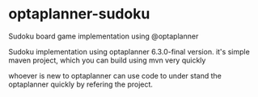 # optaplanner-sudoku
Sudoku board game implementation using @optaplanner

Sudoku implementation using optaplanner 6.3.0-final version. it's simple maven project, which you can build using mvn very quickly

whoever is new to optaplanner can use code to under stand the optaplanner quickly by refering the project. 


